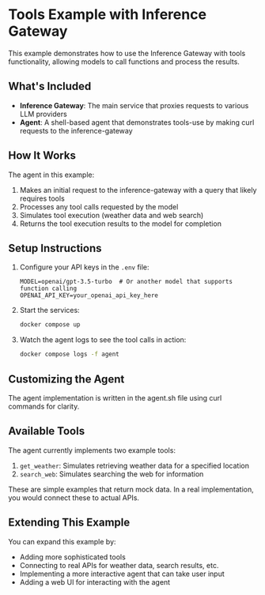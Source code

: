 # Tools Example with Inference Gateway

This example demonstrates how to use the Inference Gateway with tools functionality, allowing models to call functions and process the results.

## What's Included

- **Inference Gateway**: The main service that proxies requests to various LLM providers
- **Agent**: A shell-based agent that demonstrates tools-use by making curl requests to the inference-gateway

## How It Works

The agent in this example:

1. Makes an initial request to the inference-gateway with a query that likely requires tools
2. Processes any tool calls requested by the model
3. Simulates tool execution (weather data and web search)
4. Returns the tool execution results to the model for completion

## Setup Instructions

1. Configure your API keys in the `.env` file:

   ```
   MODEL=openai/gpt-3.5-turbo  # Or another model that supports function calling
   OPENAI_API_KEY=your_openai_api_key_here
   ```

2. Start the services:

   ```bash
   docker compose up
   ```

3. Watch the agent logs to see the tool calls in action:
   ```bash
   docker compose logs -f agent
   ```

## Customizing the Agent

The agent implementation is written in the agent.sh file using curl commands for clarity.

## Available Tools

The agent currently implements two example tools:

1. `get_weather`: Simulates retrieving weather data for a specified location
2. `search_web`: Simulates searching the web for information

These are simple examples that return mock data. In a real implementation, you would connect these to actual APIs.

## Extending This Example

You can expand this example by:

- Adding more sophisticated tools
- Connecting to real APIs for weather data, search results, etc.
- Implementing a more interactive agent that can take user input
- Adding a web UI for interacting with the agent
